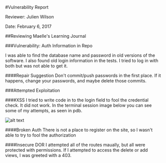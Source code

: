 #Vulnerability Report

Reviewer: Julien Wilson

Date: February 6, 2017


##Reviewing Maelle's Learning Journal

###Vulnerability: Auth Information in Repo

I was able to find the database name and password in old versions of the software.  I also found old login information in the tests.  I tried to log in with both but was not able to get it.

####Repair Suggestion
Don't commit/push passwords in the first place.  If it happens, change your passwords, and maybe delete those commits.


###Attempted Exploitation

####XSS
I tried to write code in to the login field to fool the credential check.  It did not work.  In the terminal session image below you can see some of my attempts, as seen in pdb.

![alt text](http://ec2-52-24-241-99.us-west-2.compute.amazonaws.com/media/Screenshot_from_2017-02-06_14-47-10.png "Hack Attempts")


####Broken Auth
There is not a place to register on the site, so I wasn't able to try to fool the authorization

####Insecure DOR
I attempted all of the routes maually, but all were protected with permissions.  If I attempted to access the delete or add views, I was greeted with a 403.




